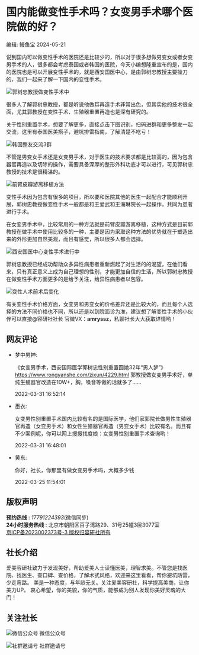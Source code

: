 # 国内能做变性手术吗？女变男手术哪个医院做的好？

编辑: 鳗鱼宝 2024-05-21

说到国内可以做变性手术的医院还是比较少的，所以对于很多想做男变女或者女变男手术的人，很多都会考虑泰国或者韩国的医院，今天小编想隆重宣布的是，国内的医院也是可以开展变性手术的，就是西安国医中心，是由郭树忠教授主要操刀的，我们一起来了解一下国内的变性手术。

![郭树忠教授做变性手术中](https://rongyanshe.oss-cn-shanghai.aliyuncs.com/uploadfile/image/20210607/1623059304441081.png)

很多人了解郭树忠教授，都是听说他做耳再造手术非常出色，但其实他的技术很全面，尤其郭教授在变性手术、生殖器重置再造也是深有研究的。

关于性别重置手术，想要了解更多，直接点击下图识别，扫码进群和更多整友一起交流，这里有泰国医美搭子，避坑排雷指南，了解清楚不吃亏！

![韩国整友交流3群](https://rongyanshe.oss-cn-shanghai.aliyuncs.com/uploadfile/image/20240619/1718786761714870.jpg)

不管是男变女手术还是女变男手术，对于医生的技术要求都是比较高的，因为包含器官再造以及切除的操作，需要具备深厚的整形外科功底才可以进行，可见郭树忠教授的技术是很精湛的。

![前臂皮瓣游离移植方法](https://rongyanshe.oss-cn-shanghai.aliyuncs.com/uploadfile/image/20210607/1623059319908770.png)

变性手术因为包含有很多的项目，所以要和医院其他的医生一起配合才能顺利开展，郭树忠教授做变性手术一般都是和王爱武和王海琳院长一起操作，共同为患者进行手术。

在女变男手术中，比较常用的一种方法就是前臂皮瓣游离移植，这种方式是目前郭教授在做手术中使用比较多的一种，主要是因为采取这种方法的优势就在于塑造出来的外形更加自然美观，而且有感觉，所以很多人都会选择。

![西安国医中心变性手术进行中](https://rongyanshe.oss-cn-shanghai.aliyuncs.com/uploadfile/image/20210607/1623059332795714.png)

郭树忠教授已经成功帮助众多异性病患者重新燃起了对生活的的渴望，在他们看来，只有真正意义上成为自己理想的性别，才能更加自信的生活，所以郭树忠教授在做变性手术方面更多的是给予关注，给异性病患者以包容。

![变性人术前术后变化](https://rongyanshe.oss-cn-shanghai.aliyuncs.com/uploadfile/image/20210607/1623059357625937.jpg)

有关变性手术价格方面，女变男和男变女的价格差异还是比较大的，而且每个人选择的方法不同价格也不同，所以还是以到院面诊为准，建议想了解变性手术的小伙伴可以直接@容研社社长 官微VX：**amryssz**，私聊社长大大获取详情哟！

## 网友评论

-   梦中男神:
    
    《女变男手术，西安国际医学郭树忠性别重置圆她32年“男人梦”》https://www.rongyanshe.com/zixun/4229.html 郭教授做女变男手术好，单纯生殖器官改造在10W+，胸，嗓音等做的话就多了……
    
    2022-03-31 16:52:14
    
-   墨衣:
    
    女变男性别重置手术国内比较有名的是国际医学，他们家郭院长做男性生殖器官再造（女变男手术）和女性生殖器官再造（男变女手术）比较有名。而且有不少案例呢，你可以网上搜搜找度娘：女变男性别重置手术查询哟！
    
    2022-03-31 16:48:01
    
-   黄东:
    
    你好，社长，你那里有做女变男手术吗，大概多少钱
    
    2022-03-25 11:54:01

## 版权声明

**预约热线** : _17791224393_(微信同步)  
**24小时服务热线** : 北京市朝阳区百子湾路29、31号25幢3层3077室  
[京ICP备2023002373号-3 版权归容研社所有](http://beian.miit.gov.cn/)  

## 社长介绍

爱美容研社致力于发现美好，帮助爱美人士读懂医美，理智求美。不管您是找医院、找医生、查口碑、查价格，了解术式风格，欢迎来这里看看，帮你避坑防雷，少走弯路。 美是一种态度，与年龄无关。关注爱美容研社，科学提高美商，让你美力UP。 衷心希望，你的美貌，你的气质，能够成为别人发现你美好灵魂的大门！

## 关注社长

![微信公众号](https://rongyanshe.oss-cn-shanghai.aliyuncs.com/uploadfile/4/20230512/iMv41683858639.jpg) 微信公众号

![社群邀请号](https://rongyanshe.oss-cn-shanghai.aliyuncs.com/uploadfile/4/20230512/fiY41683859381.jpg) 社群邀请号
<!-- tcd_original_link https://www.rongyanshe.com/article/4625.html -->
